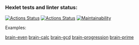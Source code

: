 ### Hexlet tests and linter status:
[![Actions Status](https://github.com/vvpeters/frontend-project-lvl1/workflows/hexlet-check/badge.svg)](https://github.com/vvpeters/frontend-project-lvl1/actions)
[![Actions Status](https://github.com/vvpeters/frontend-project-lvl1/workflows/Node%20CI/badge.svg)](https://github.com/vvpeters/frontend-project-lvl1/actions)
[![Maintainability](https://api.codeclimate.com/v1/badges/a99a88d28ad37a79dbf6/maintainability)](https://codeclimate.com/github/codeclimate/codeclimate/maintainability)

Examples: 

[brain-even](https://asciinema.org/a/1t65ztA3g4HmBxMf09PtiA5Ex)
[brain-calc](https://asciinema.org/a/KMg88wgBLQkMOH2IogpoaJXI2)
[brain-gcd](https://asciinema.org/a/NzsnNoclkttuNHr0ZOof8fWqS)
[brain-progression](https://asciinema.org/a/nP5A0jHmtbbhOEfLsqcHrFKPH)
[brain-prime](https://asciinema.org/a/K21RYIGjFfGEvT1A9Trn3alcD)
